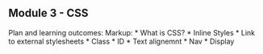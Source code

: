 ## Module 3 - CSS ##

Plan and learning outcomes:
    Markup: * What is CSS?
            * Inline Styles
            * Link to external stylesheets
            * Class
            * ID
            * Text alignemnt
            * Nav
            * Display